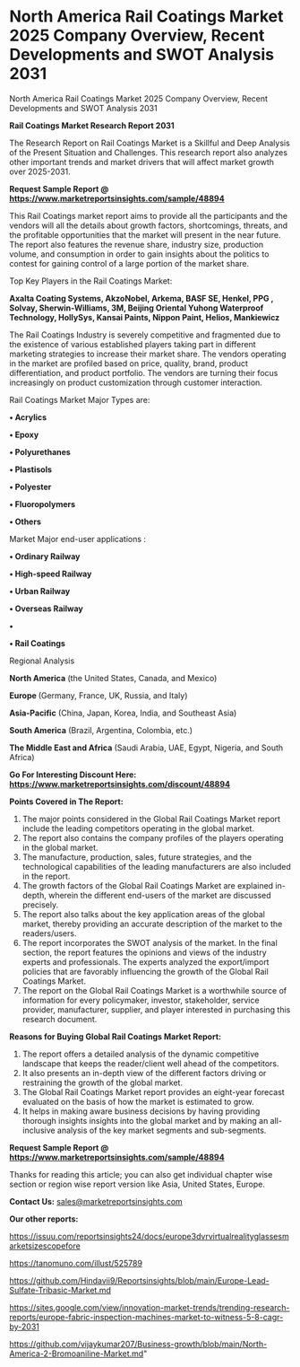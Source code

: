 # North America Rail Coatings Market 2025 Company Overview, Recent Developments and SWOT Analysis 2031
 North America Rail Coatings Market 2025 Company Overview, Recent Developments and SWOT Analysis 2031

<strong>Rail Coatings Market Research Report 2031</strong>

The Research Report on Rail Coatings Market is a Skillful and Deep Analysis of the Present Situation and Challenges. This research report also analyzes other important trends and market drivers that will affect market growth over 2025-2031.

<strong>Request Sample Report @ <a href=https://www.marketreportsinsights.com/sample/48894>https://www.marketreportsinsights.com/sample/48894</a></strong>

This Rail Coatings market report aims to provide all the participants and the vendors will all the details about growth factors, shortcomings, threats, and the profitable opportunities that the market will present in the near future. The report also features the revenue share, industry size, production volume, and consumption in order to gain insights about the politics to contest for gaining control of a large portion of the market share.

Top Key Players in the Rail Coatings Market:

<strong>Axalta Coating Systems, AkzoNobel, Arkema, BASF SE, Henkel, PPG , Solvay, Sherwin-Williams, 3M, Beijing Oriental Yuhong Waterproof Technology, HollySys, Kansai Paints, Nippon Paint, Helios, Mankiewicz</strong>

The Rail Coatings Industry is severely competitive and fragmented due to the existence of various established players taking part in different marketing strategies to increase their market share. The vendors operating in the market are profiled based on price, quality, brand, product differentiation, and product portfolio. The vendors are turning their focus increasingly on product customization through customer interaction.

Rail Coatings Market Major Types are:

<strong>•  Acrylics

•  Epoxy

•  Polyurethanes

•  Plastisols

•  Polyester

•  Fluoropolymers

•  Others</strong>

Market Major end-user applications :

<strong>•  Ordinary Railway

•  High-speed Railway

•  Urban Railway

•  Overseas Railway

•  

•  Rail Coatings</strong>

Regional Analysis

</u><strong><b>North America</b></strong> (the United States, Canada, and Mexico)

<strong><b>Europe </b></strong>(Germany, France, UK, Russia, and Italy)

<strong><b>Asia-Pacific</b></strong> (China, Japan, Korea, India, and Southeast Asia)

<strong><b>South America</b></strong> (Brazil, Argentina, Colombia, etc.)

<strong><b>The Middle East and Africa</b></strong> (Saudi Arabia, UAE, Egypt, Nigeria, and South Africa)

<strong>Go For Interesting Discount Here: <a href=https://www.marketreportsinsights.com/discount/48894>https://www.marketreportsinsights.com/discount/48894</a></strong>

<strong>Points Covered in The Report:</strong>
<ol>
  <li>The major points considered in the Global Rail Coatings Market report include the leading competitors operating in the global market.</li>
  <li>The report also contains the company profiles of the players operating in the global market.</li>
  <li>The manufacture, production, sales, future strategies, and the technological capabilities of the leading manufacturers are also included in the report.</li>
  <li>The growth factors of the Global Rail Coatings Market are explained in-depth, wherein the different end-users of the market are discussed precisely.</li>
  <li>The report also talks about the key application areas of the global market, thereby providing an accurate description of the market to the readers/users.</li>
  <li>The report incorporates the SWOT analysis of the market. In the final section, the report features the opinions and views of the industry experts and professionals. The experts analyzed the export/import policies that are favorably influencing the growth of the Global Rail Coatings Market.</li>
  <li>The report on the Global Rail Coatings Market is a worthwhile source of information for every policymaker, investor, stakeholder, service provider, manufacturer, supplier, and player interested in purchasing this research document.</li>
</ol>
<strong>Reasons for Buying Global Rail Coatings Market Report:</strong>

<ol>
  <li>The report offers a detailed analysis of the dynamic competitive landscape that keeps the reader/client well ahead of the competitors.</li>
  <li>It also presents an in-depth view of the different factors driving or restraining the growth of the global market.</li>
  <li>The Global Rail Coatings Market report provides an eight-year forecast evaluated on the basis of how the market is estimated to grow.</li>
  <li>It helps in making aware business decisions by having providing thorough insights insights into the global market and by making an all-inclusive analysis of the key market segments and sub-segments.</li>
</ol>
<strong>Request Sample Report @ <a href=https://www.marketreportsinsights.com/sample/48894>https://www.marketreportsinsights.com/sample/48894</a></strong>


Thanks for reading this article; you can also get individual chapter wise section or region wise report version like Asia, United States, Europe.

<strong>Contact Us:</strong>
sales@marketreportsinsights.com

<strong>Our other reports:</strong>

<a href=https://issuu.com/reportsinsights24/docs/europe3dvrvirtualrealityglassesmarketsizescopefore>https://issuu.com/reportsinsights24/docs/europe3dvrvirtualrealityglassesmarketsizescopefore</a>

<a href=https://tanomuno.com/illust/525789>https://tanomuno.com/illust/525789</a>

<a href=https://github.com/Hindavii9/Reportsinsights/blob/main/Europe-Lead-Sulfate-Tribasic-Market.md>https://github.com/Hindavii9/Reportsinsights/blob/main/Europe-Lead-Sulfate-Tribasic-Market.md</a>

<a href=https://sites.google.com/view/innovation-market-trends/trending-research-reports/europe-fabric-inspection-machines-market-to-witness-5-8-cagr-by-2031>https://sites.google.com/view/innovation-market-trends/trending-research-reports/europe-fabric-inspection-machines-market-to-witness-5-8-cagr-by-2031</a>

<a href=https://github.com/vijaykumar207/Business-growth/blob/main/North-America-2-Bromoaniline-Market.md>https://github.com/vijaykumar207/Business-growth/blob/main/North-America-2-Bromoaniline-Market.md</a>"
